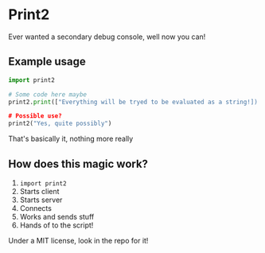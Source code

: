 # Print2
Ever wanted a secondary debug console, well now you can!

## Example usage
```python
import print2

# Some code here maybe
print2.print(["Everything will be tryed to be evaluated as a string!])

# Possible use?
print2("Yes, quite possibly")
```
That's basically  it, nothing more really

## How does this magic work?
1. ```import print2```
2. Starts client
3. Starts server
4. Connects
5. Works and sends stuff
6. Hands of to the script!

Under a MIT license, look in the repo for it!

